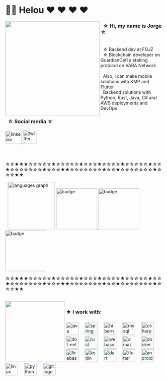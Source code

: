 <br clear="both">

# 🏳️‍⚧️ Helou ♥ ♥ ♥ ♥
<img align="left" height="300" src="https://github.com/user-attachments/assets/9ae93afe-8f2b-4c50-8fa1-ed5a4395944f"  />

<h3 align="left">&nbsp ☆ Hi, my name is Jorge ☆ <br><br> </h3>

<p align="left">&nbsp ☆ Backend dev at FGJZ <br> &nbsp ☆ Blockchain developer on GuardianDefi a staking protocol on VARA Network<br><br> &nbsp Also, i can make mobile solutions with KMP and Flutter <br> &nbsp Backend solutions with Python, Rust, Java, C# and AWS deployments and DevOps<p>

<h3 align="left">&nbsp ☆ Social media ☆ </h3>

<div align="left">
  <a href="https://www.linkedin.com/in/jorge-brandon-chandomi-esponda-652948279/" target="_blank">
    <img src="https://raw.githubusercontent.com/maurodesouza/profile-readme-generator/master/src/assets/icons/social/linkedin/default.svg" width="52" height="40" alt="linkedin logo"  />
  </a>
  <a href="https://twitter.com/SrConejoUwU" target="_blank">
    <img src="https://github.com/user-attachments/assets/01c5fb0f-98ff-4649-8e36-1f2f79ef8773" height="43" alt="twitter logo"/>
  </a>
</div>

###

<br clear="both">

<p align="left">☆☆★★★☆☆☆☆☆★☆☆☆☆☆★☆☆☆★☆☆☆☆★☆☆☆☆☆★☆☆★☆☆☆☆☆☆☆★☆☆☆★★☆☆☆☆☆☆☆★☆☆★☆☆☆☆☆☆☆★☆☆☆★★</p>

<div align="left">
  <p> 
    &nbsp <img src="https://github-readme-stats.vercel.app/api/top-langs?username=JBunCE&locale=en&hide_title=false&layout=compact&card_width=320&langs_count=4&theme=shades-of-purple&hide_border=false&order=2" height="150" alt="languages graph"  />
    <a href="https://www.credly.com/users/jorge-brandon-chandomi-esponda.a099c17c" target="_blank">
      <img src="https://github.com/user-attachments/assets/9137efa0-85f8-41aa-b65a-a7caa404b795" height="130" alt="badge"  />
    </a>
    <a href="https://www.credly.com/users/jorge-brandon-chandomi-esponda.a099c17c" target="_blank">
      <img src="https://github.com/user-attachments/assets/3c4804e9-6cc1-4a74-a7e9-b940015b9bf0" height="130" alt="badge"  />
    </a>
    <a href="https://www.credly.com/users/jorge-brandon-chandomi-esponda.a099c17c" target="_blank">
      <img src="https://github.com/user-attachments/assets/255c2253-e0a1-4a9e-96a3-92a6e55e7c3b" height="130" alt="badge"  />
    </a>
  </p>
</div>

<p align="left">☆☆★★★☆☆☆☆☆★☆☆☆☆☆★☆☆☆★☆☆☆☆★☆☆☆☆☆★☆☆★☆☆☆☆☆☆☆★☆☆☆★★☆☆☆☆☆☆☆★☆☆★☆☆☆☆☆☆☆★☆☆☆★★</p>

<br clear="both">

<img align="left" height="190" src="https://github.com/user-attachments/assets/dc9cf204-dd92-42da-b2ad-c5ea8129afff"  />

###

<h3 align="left"> ★ I work with:</h3>

###

<div align="left">
  <img src="https://cdn.jsdelivr.net/gh/devicons/devicon/icons/java/java-original.svg" height="40" alt="java logo"  />
  <img width="12" />
  <img src="https://skillicons.dev/icons?i=spring" height="40" alt="spring logo"  />
  <img width="12" />
  <img src="https://skillicons.dev/icons?i=hibernate" height="40" alt="hibernate logo"  />
  <img width="12" />
  <img src="https://skillicons.dev/icons?i=mysql" height="40" alt="mysql logo"  />
  <img width="12" />
  <img src="https://cdn.jsdelivr.net/gh/devicons/devicon/icons/csharp/csharp-original.svg" height="40" alt="csharp logo"  />
  <img width="12" />
  <img src="https://skillicons.dev/icons?i=dotnet" height="40" alt="dot-net logo"  />
  <img width="12" />
  <img src="https://skillicons.dev/icons?i=rust" height="40" alt="rust logo"  />
  <img width="12" />
  <img src="https://cdn.simpleicons.org/webassembly/654FF0" height="40" alt="webassembly logo"  />
  <img width="12" />
  <img src="https://skillicons.dev/icons?i=aws" height="40" alt="amazonwebservices logo"  />
  <img width="12" />
  <img src="https://cdn.simpleicons.org/docker/2496ED" height="40" alt="docker logo"  />
  <img width="12" />
  <img src="https://cdn.jsdelivr.net/gh/devicons/devicon/icons/firebase/firebase-plain.svg" height="40" alt="firebase logo"  />
  <img width="12" />
  <img src="https://cdn.jsdelivr.net/gh/devicons/devicon/icons/kotlin/kotlin-original.svg" height="40" alt="kotlin logo"  />
  <img width="12" />
  <img src="https://skillicons.dev/icons?i=dart" height="40" alt="dart logo"  />
  <img width="12" />
  <img src="https://cdn.jsdelivr.net/gh/devicons/devicon/icons/flutter/flutter-original.svg" height="40" alt="flutter logo"  />
  <img width="12" />
  <img src="https://skillicons.dev/icons?i=androidstudio" height="40" alt="androidstudio logo"  />
  <img width="12" />
  <img src="https://skillicons.dev/icons?i=linux" height="40" alt="linux logo"  />
  <img width="12" />
  <img src="https://skillicons.dev/icons?i=py" height="40" alt="python logo"  />
  <img width="12" />
  <img src="https://cdn.simpleicons.org/git/F05032" height="40" alt="git logo"  />
</div>

###

<br clear="both">

###
